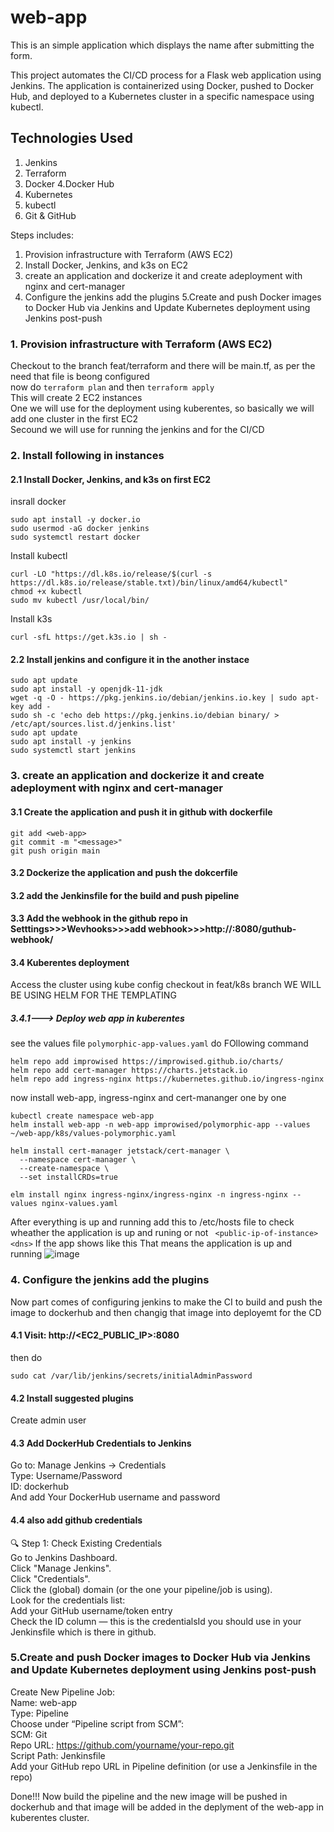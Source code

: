 # web-app
This is an simple application which displays the name after submitting the form. 

This project automates the CI/CD process for a Flask web application using Jenkins. The application is containerized using Docker, pushed to Docker Hub, and deployed to a Kubernetes cluster in a specific namespace using kubectl.

## Technologies Used

1. Jenkins 
2. Terraform
3. Docker
4.Docker Hub
5. Kubernetes
6. kubectl
7. Git & GitHub


Steps includes:
1. Provision infrastructure with Terraform (AWS EC2)
2. Install Docker, Jenkins, and k3s on EC2
3. create an application and dockerize it and create adeployment with nginx and cert-manager
4. Configure the jenkins add the plugins
5.Create and push Docker images to Docker Hub via Jenkins and Update Kubernetes deployment using Jenkins post-push

### 1. Provision infrastructure with Terraform (AWS EC2)  
Checkout to the branch feat/terraform and there will be main.tf, as per the need that file is beong configured  
now do ```terraform plan``` and then ```terraform apply```  
 This will create 2 EC2 instances  
One we will use for the deployment using kuberentes, so basically we will add one cluster in the first EC2  
Secound we will use for running the jenkins and for the CI/CD  

### 2. Install following in instances 
#### 2.1 Install Docker, Jenkins, and k3s on first EC2 
insrall docker 
```
sudo apt install -y docker.io
sudo usermod -aG docker jenkins
sudo systemctl restart docker
```
Install kubectl 
```
curl -LO "https://dl.k8s.io/release/$(curl -s https://dl.k8s.io/release/stable.txt)/bin/linux/amd64/kubectl"
chmod +x kubectl
sudo mv kubectl /usr/local/bin/
```
Install k3s 
```
curl -sfL https://get.k3s.io | sh -
```
#### 2.2 Install jenkins and configure it in the another instace
```
sudo apt update
sudo apt install -y openjdk-11-jdk
wget -q -O - https://pkg.jenkins.io/debian/jenkins.io.key | sudo apt-key add -
sudo sh -c 'echo deb https://pkg.jenkins.io/debian binary/ > /etc/apt/sources.list.d/jenkins.list'
sudo apt update
sudo apt install -y jenkins
sudo systemctl start jenkins
```

### 3. create an application and dockerize it and create adeployment with nginx and cert-manager
#### 3.1 Create the application and push it in github with dockerfile
```
git add <web-app>
git commit -m "<message>"
git push origin main
```

#### 3.2 Dockerize the application and push the dokcerfile
#### 3.2 add the Jenkinsfile for the build and push pipeline
#### 3.3 Add the webhook in the github repo in Setttings>>>Wevhooks>>>add webhook>>>http://<jenkins-ip>:8080/guthub-webhook/

#### 3.4 Kuberentes deployment 
Access the cluster using kube config
checkout in feat/k8s branch
WE WILL BE USING HELM FOR THE TEMPLATING 
##### 3.4.1---> Deploy web app in kuberentes 
see the values file ```polymorphic-app-values.yaml```
do FOllowing command
``` 
helm repo add improwised https://improwised.github.io/charts/
helm repo add cert-manager https://charts.jetstack.io
helm repo add ingress-nginx https://kubernetes.github.io/ingress-nginx
```
now install web-app, ingress-nginx and cert-mananger one by one 
```
kubectl create namespace web-app
helm install web-app -n web-app improwised/polymorphic-app --values ~/web-app/k8s/values-polymorphic.yaml
```
```
helm install cert-manager jetstack/cert-manager \                                            
  --namespace cert-manager \
  --create-namespace \
  --set installCRDs=true
```
```
elm install nginx ingress-nginx/ingress-nginx -n ingress-nginx --values nginx-values.yaml
```

After everything is up and running add this to /etc/hosts file to check wheather the application is up and runing or not 
``` <public-ip-of-instance> <dns>```
If the app shows like this 
That means the application is up and running
![image](https://github.com/user-attachments/assets/dd2fbd22-989d-4839-8434-97691257916f)

### 4. Configure the jenkins add the plugins
Now part comes of configuring jenkins to make the CI to build and push the image to dockerhub and then changig that image into deployemt for the CD
#### 4.1 Visit: http://<EC2_PUBLIC_IP>:8080
then do 
```
sudo cat /var/lib/jenkins/secrets/initialAdminPassword
```
#### 4.2 Install suggested plugins
Create admin user

#### 4.3 Add DockerHub Credentials to Jenkins
Go to: Manage Jenkins → Credentials  
Type: Username/Password  
ID: dockerhub  
And add Your DockerHub username and password  

#### 4.4 also add github credentials  
🔍 Step 1: Check Existing Credentials  
Go to Jenkins Dashboard.  
Click "Manage Jenkins".  
Click "Credentials".  
Click the (global) domain (or the one your pipeline/job is using).  
Look for the credentials list:  
Add your GitHub username/token entry  
Check the ID column — this is the credentialsId you should use in your Jenkinsfile which is there in github.  

### 5.Create and push Docker images to Docker Hub via Jenkins and Update Kubernetes deployment using Jenkins post-push  
Create New Pipeline Job:  
Name: web-app  
Type: Pipeline  
Choose under “Pipeline script from SCM”:  
SCM: Git  
Repo URL: https://github.com/yourname/your-repo.git  
Script Path: Jenkinsfile  
Add your GitHub repo URL in Pipeline definition (or use a Jenkinsfile in the repo)  

Done!!!
Now build the pipeline and the new image will be pushed in dockerhub and that image will be added in the deplyment of the web-app in kuberentes cluster.

